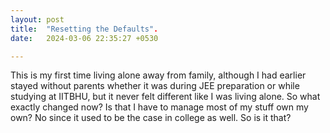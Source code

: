 ```yaml
---
layout: post
title:  "Resetting the Defaults".
date:   2024-03-06 22:35:27 +0530

---
```

This is my first time living alone away from family, although I had earlier stayed without parents whether it was during JEE preparation or while studying at IITBHU, but it never felt different like I was living alone. So what exactly changed now? Is that I have to manage most of my stuff own my own? No since it used to be the case in college as well. So is it that? 
<!--stackedit_data:
eyJoaXN0b3J5IjpbOTE5OTMyMDMxLDE4MTI4NjY3NCwxMzk2Nj
Q0ODk3LC0yMDg4NzQ2NjEyXX0=
-->